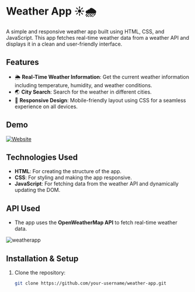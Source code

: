 # Weather App ☀️🌧️

A simple and responsive weather app built using HTML, CSS, and JavaScript. This app fetches real-time weather data from a weather API and displays it in a clean and user-friendly interface.

## Features

- 🌦 **Real-Time Weather Information**: Get the current weather information including temperature, humidity, and weather conditions.
- 🌏 **City Search**: Search for the weather in different cities.
- 📱 **Responsive Design**: Mobile-friendly layout using CSS for a seamless experience on all devices.

## Demo


[![Website](https://img.shields.io/badge/Visit%20Weather%20App-Click%20Here-1abc9c?style=for-the-badge&logo=google-chrome&logoColor=white)](https://vishnugupta2711.github.io/weather-app/)

## Technologies Used

- **HTML**: For creating the structure of the app.
- **CSS**: For styling and making the app responsive.
- **JavaScript**: For fetching data from the weather API and dynamically updating the DOM.

## API Used

- The app uses the **OpenWeatherMap API** to fetch real-time weather data.


![weatherapp](https://github.com/user-attachments/assets/6de1f7bd-8445-42ca-928e-c7e8da2d89f4)

## Installation & Setup
1. Clone the repository:

   ```bash
   git clone https://github.com/your-username/weather-app.git

